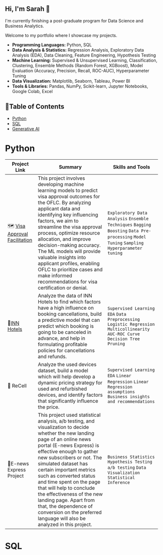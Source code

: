 ## Hi, I'm Sarah 👋 
I'm currently finishing a post-graduate program for Data Science and Business Analytics.

Welcome to my portfolio where I showcase my projects.

- **Programming Languages:** Python, SQL
- **Data Analysis & Statistics:** Regression Analysis, Exploratory Data Analysis (EDA), Data Cleaning, Feature Engineering, Hypothesis Testing
- **Machine Learning:** Supervised & Unsupervised Learning, Classification, Clustering, Ensemble Methods (Random Forest, XGBoost), Model Evaluation (Accuracy, Precision, Recall, ROC-AUC), Hyperparameter Tuning
- **Data Visualization:** Matplotlib, Seaborn, Tableau, Power BI
- **Tools & Libraries:** Pandas, NumPy, Scikit-learn, Jupyter Notebooks, Google Colab, Excel


## 📌Table of Contents
- [Python](#python)
- [SQL](#sql)
- [Generative AI](#generative_ai)

# Python

| Project Link | Summary | Skills and Tools |    
|---|---|---|
|🗺️ [Visa Approval Facilitation](https://github.com/sarahortega-hub/sarahortega-hub/blob/e00be3218a2a8ac5499f739acebcd7747507a39c/EasyVisa.ipynb) |  This project involves developing machine learning models to predict visa approval outcomes for the OFLC. By analyzing applicant data and identifying key influencing factors, we aim to streamline the visa approval process, optimize resource allocation, and improve decision-making accuracy. The ML models will provide valuable insights into applicant profiles, enabling OFLC to prioritize cases and make informed recommendations for visa certification or denial. | `Exploratory Data Analysis` `Ensemble Techniques` `Bagging` `Boosting` `Data Pre-processing`  `Model Tuning` `Sampling` `Hyperparameter tuning`|   
|🏢[INN Hotels](https://github.com/sarahortega-hub/sarahortega-hub/blob/main/INNHotels%20.ipynb)|Analyze the data of INN Hotels to find which factors have a high influence on booking cancellations, build a predictive model that can predict which booking is going to be canceled in advance, and help in formulating profitable policies for cancellations and refunds.|`Supervised Learning` `EDA` `Data Preprocessing` `Logistic Regression` `Multicollinearity` `AUC-ROC Curve` `Decision Tree` `Pruning`|
|📳 ReCell|Analyze the used devices dataset, build a model which will help develop a dynamic pricing strategy for used and refurbished devices, and identify factors that significantly influence the price.|`Supervised Learning` `EDA` `Linear Regression` `Linear Regression assumptions` `Business insights and recommendations`|
|📰E-news Express Project|This project used statistical analysis, a/b testing, and visualization to decide whether the new landing page of an online news portal (E-news Express) is effective enough to gather new subscribers or not. The simulated dataset has certain important metrics such as converted status and time spent on the page that will help to conclude the effectiveness of the new landing page. Apart from that, the dependence of conversion on the preferred language will also be analyzed in this project.|`Business Statistics` `Hypothesis Testing` `a/b testing` `Data Visualization` `Statistical Inference`|


# SQL


